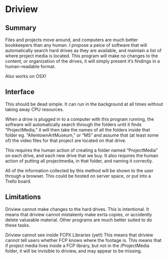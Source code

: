 Driview
=======

Summary
-------
Files and projects move around, and computers are much better bookkeepers than any human. I propose a peice of software that will automatically search hard drives as they are available, and maintain a list of where project media is located. This program will make no changes to the content, or organization of the drives, it will simply present it’s findings in a human-readable format.

Also works on OSX!

Interface
---------
This should be dead simple. 
It can run in the background at all times without taking away CPU resources.

When a drive is plugged in to a computer with this program running,
the software will automatically search through the folders until it finds “ProjectMedia,” 
it will then take the names of all the folders inside that folder eg.
“AllentownArtMuseum,” or 
“MS” 
and assume that (at least some of) the video files 
for that project are located on that drive.

This requires the human action of creating a folder named “ProjectMedia” on each drive, and each new drive that we buy. 
It also requires the human action of putting all projectmedia, in that folder, and naming it correctly.

All of the information collected by this method will be shown to the user through a browser.
This could be hosted on server space,  or put into a Trello board. 

Limitations
-----------
Driview cannot make changes to the hard drives. This is intentional.
It means that driview cannot mistakenly make exrta copies,
or accidently delete valueable material.
Other programs are much better suited to do these tasks.

Driview cannot see inside FCPX Libraries (yet!)
This means that driview cannot tell users whether FCP knows where the footage is.
This means that if project media lives inside a FCP library, but not in the /ProjectMedia folder, it will be invisible to driview, and may appear to be missing.
